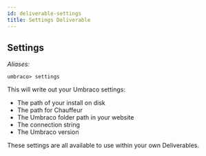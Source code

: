 ```yaml
---
id: deliverable-settings
title: Settings Deliverable
---
```


## Settings

_Aliases: <none>_

    umbraco> settings

This will write out your Umbraco settings:

- The path of your install on disk
- The path for Chauffeur
- The Umbraco folder path in your website
- The connection string
- The Umbraco version

These settings are all available to use within your own Deliverables.